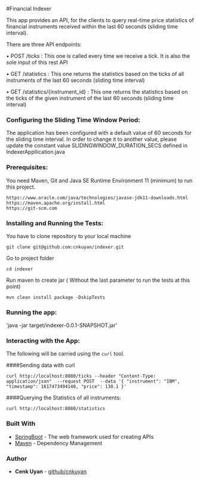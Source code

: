 #Financial Indexer

This app provides an API, for the clients to query real-time price statistics of financial instruments received within the last 60 seconds (sliding time interval).

There are three API endpoints:

• POST /ticks  :  This one is called every time we receive a tick. It is also the sole input of this rest API
   
• GET /statistics : This one returns the statistics based on the ticks of all instruments of the last 60 seconds (sliding time interval)

• GET /statistics/{instrument_id} : This one returns the statistics based on the ticks of the given instrument of the last 60 seconds (sliding time interval)


### Configuring the Sliding Time Window Period:
 
 The application has been configured with a default value of 60 seconds for the sliding time interval.
 In order to change it to another value,  please update the constant value SLIDINGWINDOW_DURATION_SECS defined in IndexerAppllication.java
 
 

### Prerequisites:

You need Maven, Git and  Java SE Runtime Environment 11 (minimum)  to run this project. 

```
https://www.oracle.com/java/technologies/javase-jdk11-downloads.html
https://maven.apache.org/install.html
https://git-scm.com
```

### Installing and Running the Tests:

You have to clone repository to your local machine

```
git clone git@github.com:cnkuyan/indexer.git
```

Go to project folder

```
cd indexer
```

Run maven to create jar ( Without the last parameter to run the tests at this point)

```
mvn clean install package -DskipTests
```


### Running the app:

'java -jar target/indexer-0.0.1-SNAPSHOT.jar'


### Interacting with the App:

The following will be carried using the `curl` tool.

####Sending data with curl
```
curl http://localhost:8080/ticks --header "Content-Type: application/json"  --request POST  --data '{ "instrument": "IBM", "timestamp": 1617473494140, "price": 130.1 }'
```

####Querying the Statistics of all instruments:
```
curl http://localhost:8080/statistics
```

### Built With

* [SpringBoot](https://projects.spring.io/spring-boot/) - The web framework used for creating APIs
* [Maven](https://maven.apache.org/) - Dependency Management
 

### Author

* **Cenk Uyan** - [github/cnkuyan](https://github.com/cnkuyan)


